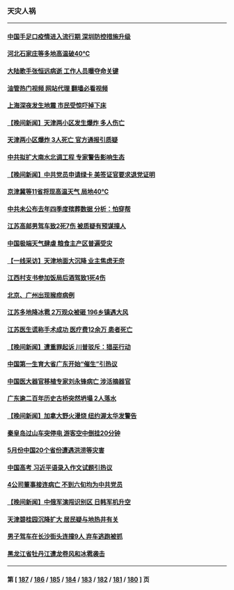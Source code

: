 ### 天灾人祸
---
#### [中国手足口疫情进入流行期 深圳防控措施升级](../../pages/ncid280/n14016980.md?06160845) 
#### [河北石家庄等多地高温破40℃](../../pages/ncid280/n14016616.md?06160845) 
#### [大陆歌手张恒远病逝 工作人员曝夺命关键](../../pages/ncid280/n14016295.md?06160845) 
#### [油管热门视频 网站代理 翻墙必看视频](http://138.2.39.72:81/youtube.html?epic-marker?06160845)
#### [上海深夜发生地震 市民受惊吓掉下床](../../pages/ncid280/n14016341.md?06160845) 
#### [【晚间新闻】天津两小区发生爆炸 多人伤亡](../../pages/ncid280/n14015882.md?06160845) 
#### [天津两小区爆炸 3人死亡 官方通报引质疑](../../pages/ncid280/n14015629.md?06160845) 
#### [中共拟扩大南水北调工程 专家警告影响生态](../../pages/ncid280/n14015409.md?06160845) 
#### [【晚间新闻】中共党员申请绿卡 美签证官要求退党证明](../../pages/ncid280/n14015135.md?06160845) 
#### [京津冀等11省将现高温天气 局地40℃](../../pages/ncid280/n14014579.md?06160845) 
#### [中共未公布去年四季度殡葬数据 分析：怕穿帮](../../pages/ncid280/n14014392.md?06160845) 
#### [江苏高邮男驾车致2死7伤 被质疑有预谋撞人](../../pages/ncid280/n14014335.md?06160845) 
#### [中国极端天气肆虐 粮食主产区普遍受灾](../../pages/ncid280/n14014230.md?06160845) 
#### [【一线采访】天津地面大沉降 业主焦虑无奈](../../pages/ncid280/n14014193.md?06160845) 
#### [江西村支书参加饭局后酒驾致1死4伤](../../pages/ncid280/n14014089.md?06160845) 
#### [北京、广州出现猴痘病例](../../pages/ncid280/n14013952.md?06160845) 
#### [江苏多地降冰雹 2万观众被砸 196乡镇遇大风](../../pages/ncid280/n14013932.md?06160845) 
#### [江苏医生谎称手术成功 医疗费12余万 患者死亡](../../pages/ncid280/n14013672.md?06160845) 
#### [【晚间新闻】遭重罪起诉 川普驳斥：猎巫行动](../../pages/ncid280/n14013662.md?06160845) 
#### [中国第一生育大省广东开始“催生”引热议](../../pages/ncid280/n14012641.md?06160845) 
#### [中国医大器官移植专家刘永锋病亡 涉活摘器官](../../pages/ncid280/n14012776.md?06160845) 
#### [广东逾二百年历史古桥突然坍塌 2人落水](../../pages/ncid280/n14012833.md?06160845) 
#### [【晚间新闻】加拿大野火漫烧 纽约渥太华发警告](../../pages/ncid280/n14012288.md?06160845) 
#### [秦皇岛过山车突停电 游客空中倒挂20分钟](../../pages/ncid280/n14012109.md?06160845) 
#### [5月份中国20个省份遭遇洪涝等灾害](../../pages/ncid280/n14011918.md?06160845) 
#### [中国高考 习近平语录入作文试题引热议](../../pages/ncid280/n14011676.md?06160845) 
#### [4公司董事接连病亡 不到六旬均为中共党员](../../pages/ncid280/n14010706.md?06160845) 
#### [【晚间新闻】中俄军演闯识别区 日韩军机升空](../../pages/ncid280/n14011561.md?06160845) 
#### [天津碧桂园沉降扩大 居民疑与地热井有关](../../pages/ncid280/n14011474.md?06160845) 
#### [男子驾车在长沙街头连撞9人 弃车逃跑被抓](../../pages/ncid280/n14010995.md?06160845) 
#### [黑龙江省牡丹江遭龙卷风和冰雹袭击](../../pages/ncid280/n14010909.md?06160845) 

---
#### 第 [ [187](./187.md?06160845) / [186](./186.md?06160845) / [185](./185.md?06160845) / [184](./184.md?06160845) / [183](./183.md?06160845) / [182](./182.md?06160845) / [181](./181.md?06160845) / [180](./180.md?06160845) ] 页
